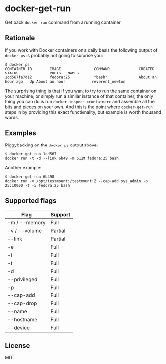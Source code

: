 # docker-get-run
Get back `docker run` command from a running container

## Rationale

If you work with Docker containers on a daily basis the following output of `docker ps` is probably not going to surprise you:` 
```
$ docker ps
CONTAINER ID        IMAGE               COMMAND             CREATED             STATUS              PORTS   NAMES
1cd567fa7d12        fedora:25           "bash"              About an hour ago   Up About an hour            reverent_newton
```
The surprising thing is that if you want to try to run the same container on your machine, or simply run a similar instance of that container, the only thing you can do is run `docker inspect <container>` and assemble all the bits and pieces on your own. And this is the point where `docker-get-run` steps in by providing this exact functionality, but example is worth thousand words.

## Examples

Piggybacking on the `docker ps` output above:
```
$ docker-get-run 1cd567
docker run -t -d --link 6b49 -m 512M fedora:25 bash
```

Another example:
```
$ docker-get-run 6b498                                                                                                     
docker run -v /opt/testmount:/testmount:Z --cap-add sys_admin -p 25:10000 -t -i fedora:25 bash
```

## Supported flags

| Flag | Support |
|------|---------|
| -m / --memory | Full |
| -v / --volume | Partial |
| --link | Partial |
| -e | Full |
| -i | Full |
| -t | Full |
| -d | Full |
| --privileged | Full |
| -p | Full |
| --cap-add | Full |
| --cap-drop | Full |
| --name | Full |
| --hostname | Full |
| --device | Full |

## License

MIT
